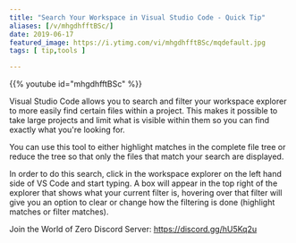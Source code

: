 ```yaml
---
title: "Search Your Workspace in Visual Studio Code - Quick Tip"
aliases: [/v/mhgdhfftBSc/]
date: 2019-06-17
featured_image: https://i.ytimg.com/vi/mhgdhfftBSc/mqdefault.jpg
tags: [ tip,tools ]

---
```


{{% youtube id="mhgdhfftBSc" %}}

Visual Studio Code allows you to search and filter your workspace explorer to more easily find certain files within a project. This makes it possible to take large projects and limit what is visible within them so you can find exactly what you're looking for.

You can use this tool to either highlight matches in the complete file tree or reduce the tree so that only the files that match your search are displayed.

In order to do this search, click in the workspace explorer on the left hand side of VS Code and start typing. A box will appear in the top right of the explorer that shows what your current filter is, hovering over that filter will give you an option to clear or change how the filtering is done (highlight matches or filter matches).

Join the World of Zero Discord Server: https://discord.gg/hU5Kq2u